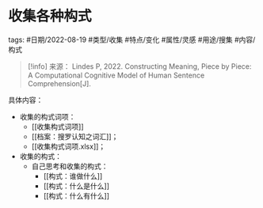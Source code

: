 # 收集各种构式



tags: #日期/2022-08-19 #类型/收集 #特点/变化 #属性/灵感 #用途/搜集 #内容/构式 

> [!info] 来源：
> Lindes P, 2022. Constructing Meaning, Piece by Piece: A Computational Cognitive Model of Human Sentence Comprehension[J].


具体内容：
- 收集的构式词项：
	- [[收集构式词项]]
	- [[档案：搜罗认知之词汇]]；
	- [[收集构式词项.xlsx]]；
- 收集的构式：
	- 自己思考和收集的构式：
		- [[构式：谁做什么]]
		- [[构式：什么是什么]]
		- [[构式：什么有什么]]

